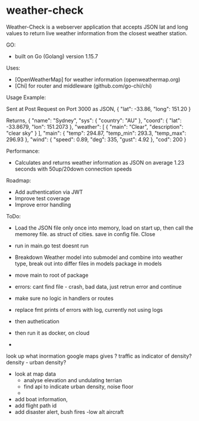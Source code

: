 # weather-check

Weather-Check is a webserver application that accepts JSON lat and long values to return live weather information from the closest weather station.

GO:
- built on Go (Golang) version 1.15.7

Uses:
- [OpenWeatherMap] for weather information (openweathermap.org)
- [Chi] for router and middleware (github.com/go-chi/chi)

Usage Example:

Sent at Post Request on Port 3000 as JSON, 
{
	"lat": -33.86,
	"long": 151.20
}

Returns,
{
    "name": "Sydney",
    "sys": {
        "country": "AU"
    },
    "coord": {
        "lat": -33.8679,
        "lon": 151.2073
    },
    "weather": [
        {
            "main": "Clear",
            "description": "clear sky"
        }
    ],
    "main": {
        "temp": 294.87,
        "temp_min": 293.3,
        "temp_max": 296.93
    },
    "wind": {
        "speed": 0.89,
        "deg": 335,
        "gust": 4.92
    },
    "cod": 200
}

Performance:
- Calculates and returns weather information as JSON on average 1.23 seconds with 50up/20down connection speeds

Roadmap:
- Add authentication via JWT
- Improve test coverage
- Improve error handling

ToDo:
- Load the JSON file only once into memory, load on start up, then call the memorey file. as struct of cities. save in config file. Close 
- run in main.go test doesnt run
- Breakdown Weather model into submodel and combine into weather type, break out into differ files in models package in models
- move main to root of package 
- errors: cant find file - crash, bad data, just retrun error and continue
- make sure no logic in handlers or routes
- replace fmt prints of errors with log, currently not using logs



- then authetication

- then run it as docker, on cloud
- 
look up what inormation google maps gives ? traffic as indicator of density? density - urban density?
- look at map data
    - analyse elevation and undulating terrian
    - find api to indicate urban density, noise floor
    - 
- add boat information, 
- add flight path id
- add disaster alert, bush fires
-low alt aircraft 
